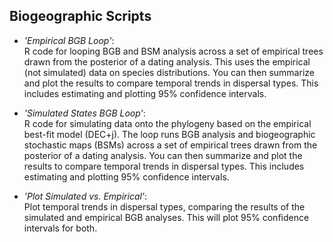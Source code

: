 ## Biogeographic Scripts
   + _'Empirical BGB Loop'_:  
   R code for looping BGB and BSM analysis across a set of empirical trees drawn from the posterior of a dating analysis. This uses the empirical (not simulated) data on species distributions. You can then summarize and plot the results to compare temporal trends in dispersal types. This includes estimating and plotting 95% confidence intervals.  
   
   + _'Simulated States BGB Loop'_:  
   R code for simulating data onto the phylogeny based on the empirical best-fit model (DEC+j). The loop runs BGB analysis and biogeographic stochastic maps (BSMs) across a set of empirical trees drawn from the posterior of a dating analysis. You can then summarize and plot the results to compare temporal trends in dispersal types. This includes estimating and plotting 95% confidence intervals.   
   
   + _'Plot Simulated vs. Empirical'_:  
   Plot temporal trends in dispersal types, comparing the results of the simulated and empirical BGB analyses. This will plot 95% confidence intervals for both. 

